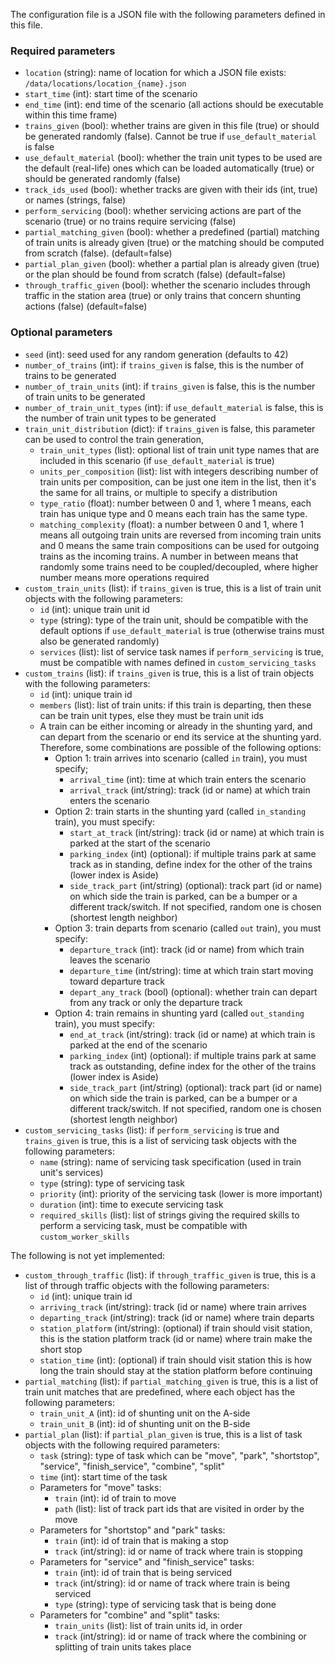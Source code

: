 The configuration file is a JSON file with the following parameters defined in this file.

### Required parameters
- `location` (string): name of location for which a JSON file exists: `/data/locations/location_{name}.json`
- `start_time` (int): start time of the scenario
- `end_time` (int): end time of the scenario (all actions should be executable within this time frame)
- `trains_given` (bool): whether trains are given in this file (true) or should be generated randomly (false). Cannot be true if `use_default_material` is false
- `use_default_material` (bool): whether the train unit types to be used are the default (real-life) ones which can be loaded automatically (true) or should be generated randomly (false)
- `track_ids_used` (bool): whether tracks are given with their ids (int, true) or names (strings, false) 
- `perform_servicing` (bool): whether servicing actions are part of the scenario (true) or no trains require servicing (false)
- `partial_matching_given` (bool): whether a predefined (partial) matching of train units is already given (true) or the matching should be computed from scratch (false). (default=false)
- `partial_plan_given` (bool): whether a partial plan is already given (true) or the plan should be found from scratch (false) (default=false)
- `through_traffic_given` (bool): whether the scenario includes through traffic in the station area (true) or only trains that concern shunting actions (false) (default=false)

### Optional parameters
- `seed` (int): seed used for any random generation (defaults to 42)
- `number_of_trains` (int): if `trains_given` is false, this is the number of trains to be generated
- `number_of_train_units` (int): if `trains_given` is false, this is the number of train units to be generated
- `number_of_train_unit_types` (int): if `use_default_material` is false, this is the number of train unit types to be generated
- `train_unit_distribution` (dict): if `trains_given` is false, this parameter can be used to control the train generation, 
  - `train_unit_types` (list): optional list of train unit type names that are included in this scenario (if `use_default_material` is true)
  - `units_per_composition` (list): list with integers describing number of train units per composition, can be just one item in the list, then it's the same for all trains, or multiple to specify a distribution
  - `type_ratio` (float): number between 0 and 1, where 1 means, each train has unique type and 0 means each train has the same type.
  - `matching_complexity` (float): a number between 0 and 1, where 1 means all outgoing train units are reversed from incoming train units and 0 means the same train compositions can be used for outgoing trains as the incoming trains. A number in between means that randomly some trains need to be coupled/decoupled, where higher number means more operations required
- `custom_train_units` (list): if `trains_given` is true, this is a list of train unit objects with the following parameters:
  - `id` (int): unique train unit id
  - `type` (string): type of the train unit, should be compatible with the default options if `use_default_material` is true (otherwise trains must also be generated randomly)
  - `services` (list): list of service task names if `perform_servicing` is true, must be compatible with names defined in `custom_servicing_tasks`
- `custom_trains` (list): if `trains_given` is true, this is a list of train objects with the following parameters: 
  - `id` (int): unique train id
  - `members` (list): list of train units: if this train is departing, then these can be train unit types, else they must be train unit ids
  - A train can be either incoming or already in the shunting yard, and can depart from the scenario or end its service at the shunting yard. Therefore, some combinations are possible of the following options:
    - Option 1: train arrives into scenario (called `in` train), you must specify;
      - `arrival_time` (int): time at which train enters the scenario
      - `arrival_track` (int/string): track (id or name) at which train enters the scenario
    - Option 2: train starts in the shunting yard (called `in_standing` train), you must specify:
      - `start_at_track` (int/string): track (id or name) at which train is parked at the start of the scenario
      - `parking_index` (int) (optional): if multiple trains park at same track as in standing, define index for the other of the trains (lower index is Aside)
      - `side_track_part` (int/string) (optional): track part (id or name) on which side the train is parked, can be a bumper or a different track/switch. If not specified, random one is chosen (shortest length neighbor)
    - Option 3: train departs from scenario (called `out` train), you must specify:
      - `departure_track` (int): track (id or name) from which train leaves the scenario
      - `departure_time` (int/string): time at which train start moving toward departure track
      - `depart_any_track` (bool) (optional): whether train can depart from any track or only the departure track
    - Option 4: train remains in shunting yard (called `out_standing` train), you must specify:
      - `end_at_track` (int/string): track (id or name) at which train is parked at the end of the scenario
      - `parking_index` (int) (optional): if multiple trains park at same track as outstanding, define index for the other of the trains (lower index is Aside)
      - `side_track_part` (int/string) (optional): track part (id or name) on which side the train is parked, can be a bumper or a different track/switch. If not specified, random one is chosen (shortest length neighbor)
- `custom_servicing_tasks` (list): if `perform_servicing` is true and `trains_given` is true, this is a list of servicing task objects with the following parameters:
  - `name` (string): name of servicing task specification (used in train unit's services)
  - `type` (string): type of servicing task
  - `priority` (int): priority of the servicing task (lower is more important)
  - `duration` (int): time to execute servicing task
  - `required_skills` (list): list of strings giving the required skills to perform a servicing task, must be compatible with `custom_worker_skills`

The following is not yet implemented:
- `custom_through_traffic` (list): if `through_traffic_given` is true, this is a list of through traffic objects with the following parameters:
  - `id` (int): unique train id
  - `arriving_track` (int/string): track (id or name) where train arrives
  - `departing_track` (int/string): track (id or name) where train departs
  - `station_platform` (int/string): (optional) if train should visit station, this is the station platform track (id or name) where train make the short stop
  - `station_time` (int): (optional) if train should visit station this is how long the train should stay at the station platform before continuing
- `partial_matching` (list): if `partial_matching_given` is true, this is a list of train unit matches that are predefined, where each object has the following parameters:
  - `train_unit_A` (int): id of shunting unit on the A-side
  - `train_unit_B` (int): id of shunting unit on the B-side
- `partial_plan` (list): if `partial_plan_given` is true, this is a list of task objects with the following required parameters:
  - `task` (string): type of task which can be "move", "park", "shortstop", "service", "finish_service", "combine", "split"
  - `time` (int): start time of the task
  - Parameters for "move" tasks:
    - `train` (int): id of train to move
    - `path` (list): list of track part ids that are visited in order by the move
  - Parameters for "shortstop" and "park" tasks:
    - `train` (int): id of train that is making a stop
    - `track` (int/string): id or name of track where train is stopping
  - Parameters for "service" and "finish_service" tasks:
    - `train` (int): id of train that is being serviced
    - `track` (int/string): id or name of track where train is being serviced
    - `type` (string): type of servicing task that is being done
  - Parameters for "combine" and "split" tasks:
    - `train_units` (list): list of train units id, in order
    - `track` (int/string): id or name of track where the combining or splitting of train units takes place